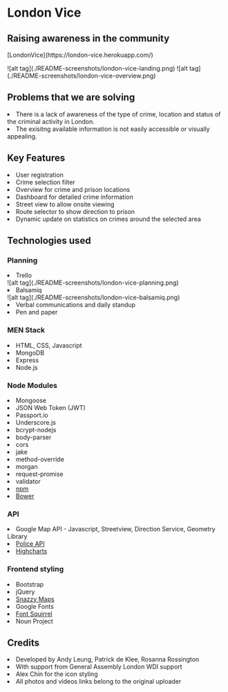 <h1>London Vice</h1>
<h2>Raising awareness in the community</h2>
[LondonVice](https://london-vice.herokuapp.com/)<p>
![alt tag](./README-screenshots/london-vice-landing.png)
![alt tag](./README-screenshots/london-vice-overview.png)

<h2>Problems that we are solving</h2>
<li>There is a lack of awareness of the type of crime, location and status of the criminal activity in London.</li>
<li>The exisitng available information is not easily accessible or visually appealing.</li>



<h2>Key Features</h2>
<li>User registration</li>
<li>Crime selection filter</li>
<li>Overview for crime and prison locations</li>
<li>Dashboard for detailed crime information</li>
<li>Street view to allow onsite viewing</li>
<li>Route selector to show direction to prison</li>
<li>Dynamic update on statistics on crimes around the selected area</li>

<h2>Technologies used</h2>
<h3>Planning</h3>
<li>Trello</li>
![alt tag](./README-screenshots/london-vice-planning.png)
<li>Balsamiq</li>
![alt tag](./README-screenshots/london-vice-balsamiq.png)
<li>Verbal communications and daily standup</li>
<li>Pen and paper</li>

<h3>MEN Stack</h3>
<li>HTML, CSS, Javascript</li>
<li>MongoDB</li>
<li>Express</li>
<li>Node.js</li>

<h3>Node Modules</h3>
<li>Mongoose</li>
<li>JSON Web Token (JWT)</li>
<li>Passport.io</li>
<li>Underscore.js</li>
<li>bcrypt-nodejs</li>
<li>body-parser</li>
<li>cors</li>
<li>jake</li>
<li>method-override</li>
<li>morgan</li>
<li>request-promise</li>
<li>validator</li>
<li><a href="https://www.npmjs.com/">npm</a></li> 
<li><a href="http://bower.io/">Bower</a></li> 

<h3>API</h3>
<li>Google Map API - Javascript, Streetview, Direction Service, Geometry Library</li>
<li><a href="https://data.police.uk/docs/">Police API</a></li>
<li><a href="http://www.highcharts.com/">Highcharts</a></li>

<h3>Frontend styling</h3>
<li>Bootstrap</li>
<li>jQuery</li>
<li><a href="https://snazzymaps.com/">Snazzy Maps</a></li>
<li>Google Fonts</li>
<li><a href="https://www.fontsquirrel.com/">Font Squirrel</a></li>
<li>Noun Project</li>

<h2>Credits</h2>
<li>Developed by Andy Leung, Patrick de Klee, Rosanna Rossington</li>
<li>With support from General Assembly London WDI support</li>
<li>Alex Chin for the icon styling</li>
<li>All photos and videos links belong to the original uploader</li>
